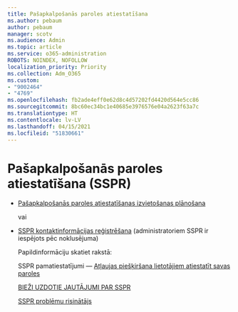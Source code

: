 ```yaml
---
title: Pašapkalpošanās paroles atiestatīšana
ms.author: pebaum
author: pebaum
manager: scotv
ms.audience: Admin
ms.topic: article
ms.service: o365-administration
ROBOTS: NOINDEX, NOFOLLOW
localization_priority: Priority
ms.collection: Adm_O365
ms.custom:
- "9002464"
- "4769"
ms.openlocfilehash: fb2ade4eff0e62d8c4d57202fd4420d564e5cc86
ms.sourcegitcommit: 8bc60ec34bc1e40685e3976576e04a2623f63a7c
ms.translationtype: HT
ms.contentlocale: lv-LV
ms.lasthandoff: 04/15/2021
ms.locfileid: "51830661"
---
```

# <a name="self-service-password-reset-sspr"></a>Pašapkalpošanās paroles atiestatīšana (SSPR)

- [Pašapkalpošanās paroles atiestatīšanas izvietošanas plānošana](https://go.microsoft.com/fwlink/?linkid=2142944)  

    vai
- [SSPR kontaktinformācijas reģistrēšana](https://go.microsoft.com/fwlink/?linkid=849451) (administratoriem SSPR ir iespējots pēc noklusējuma)

    Papildinformāciju skatiet rakstā:

    SSPR pamatiestatījumi — [Atļaujas piešķiršana lietotājiem atiestatīt savas paroles](https://docs.microsoft.com/microsoft-365/admin/add-users/let-users-reset-passwords)

    [BIEŽI UZDOTIE JAUTĀJUMI PAR SSPR](https://docs.microsoft.com/azure/active-directory/authentication/active-directory-passwords-faq)

    [SSPR problēmu risinātājs](https://docs.microsoft.com/azure/active-directory/authentication/active-directory-passwords-troubleshoot)
